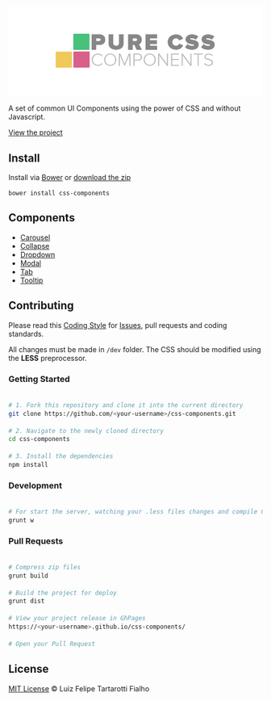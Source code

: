 ![Pure CSS Components Logo](logo-pcc.jpg "Pure CSS Components")

A set of common UI Components using the power of CSS and without Javascript.

[View the project](http://www.felipefialho.com/css-components)

## Install

Install via [Bower](http://bower.io/) or
[download the zip](http://www.felipefialho.com/css-components/build/css-components.zip)

```
bower install css-components
```

## Components

* [Carousel](http://www.felipefialho.com/css-components/#component-carousel "Carousel")
* [Collapse](http://www.felipefialho.com/css-components/#component-collapse "Collapse")
* [Dropdown](http://www.felipefialho.com/css-components/#component-dropdown "Dropdown")
* [Modal](http://www.felipefialho.com/css-components/#component-modal "Modal")
* [Tab](http://www.felipefialho.com/css-components/#component-tab "Tab")
* [Tooltip](http://www.felipefialho.com/css-components/#component-tooltip "Tooltip")

## Contributing

Please read this [Coding Style](https://github.com/LFeh/coding-style/) for [Issues](https://github.com/LFeh/css-components/issues), pull requests and coding standards.

All changes must be made in `/dev` folder. The CSS should be modified using the **LESS** preprocessor.

### Getting Started

```bash

# 1. Fork this repository and clone it into the current directory
git clone https://github.com/<your-username>/css-components.git

# 2. Navigate to the newly cloned directory
cd css-components

# 3. Install the dependencies
npm install

```

### Development

```bash

# For start the server, watching your .less files changes and compile CSS
grunt w

```

### Pull Requests

```bash

# Compress zip files
grunt build

# Build the project for deploy
grunt dist

# View your project release in GhPages
https://<your-username>.github.io/css-components/

# Open your Pull Request

```

## License

[MIT License](http://felipefialho.mit-license.org/) © Luiz Felipe Tartarotti Fialho
